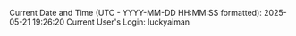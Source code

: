 Current Date and Time (UTC - YYYY-MM-DD HH:MM:SS formatted): 2025-05-21 19:26:20
Current User's Login: luckyaiman
